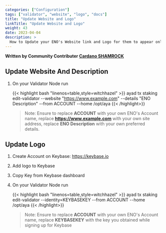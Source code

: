 ```yaml
---
categories: ["Configuration"]
tags: ["validator", "website", "logo", "docs"]
title: "Update Website and Logo"
linkTitle: "Update Website and Logo"
weight: 43
date: 2023-04-04
description: >
  How to Update your ENO's Website link and Logo for them to appear online
---
```


**Written by Community Contributer [Cardano SHAMROCK](https://twitter.com/PoolShamrock)**

## Update Website And Description

1. On your Validator Node run

    {{< highlight bash "linenos=table,style=witchhazel" >}}
    ayad tx staking edit-validator --website "https://www.example.com"  --details "ENO Description" --from ACCOUNT --home /opt/aya
    {{< /highlight>}}

    > Note: Ensure to replace **ACCOUNT** with your own ENO's Account name, replace **https://www.example.com** with your own site address, replace **ENO Description** with your own preferred details.

## Update Logo

1. Create Account on Keybase: https://keybase.io

2. Add logo to Keybase

3. Copy Key from Keybase dashboard

4. On your Validator Node run

    {{< highlight bash "linenos=table,style=witchhazel" >}}
    ayad tx staking edit-validator --identity=KEYBASEKEY --from ACCOUNT --home /opt/aya
    {{< /highlight>}}

   > Note: Ensure to replace **ACCOUNT** with your own ENO's Account name, replace **KEYBASEKEY** with the key you obtained while signing up for Keybase
